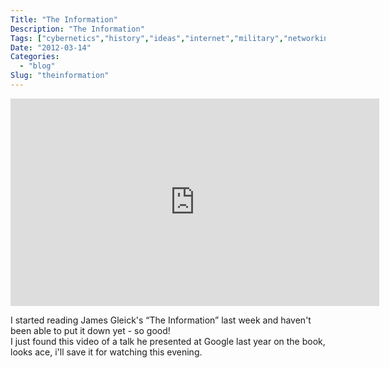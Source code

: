 ```yaml
---
Title: "The Information"
Description: "The Information"
Tags: ["cybernetics","history","ideas","internet","military","networking","people","programming","science","video"]
Date: "2012-03-14"
Categories:
  - "blog"
Slug: "theinformation"
---
```

<p><iframe width="590" height="332" src="http://www.youtube.com/embed/iyOzSzcDwg8?fs=1&#038;feature=oembed" frameborder="0" allowfullscreen></iframe></p><p>I started reading James Gleick's &#8220;The Information&#8221; last week and haven't been able to put it down yet - so good!<br />I just found this video of a talk he presented at Google last year on the book, looks ace, i'll save it for watching this evening.</p>

